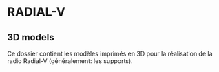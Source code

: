 # RADIAL-V

## 3D models

Ce dossier contient les modèles imprimés en 3D pour la réalisation de la radio Radial-V (généralement: les supports).
